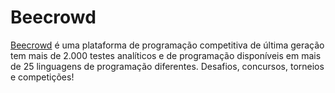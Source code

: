 
# Beecrowd

[Beecrowd](https://www.codewars.com/) é uma plataforma de programação competitiva de última geração tem mais de 2.000 testes analíticos e de programação disponíveis em mais de 25 linguagens de programação diferentes. Desafios, concursos, torneios e competições!



